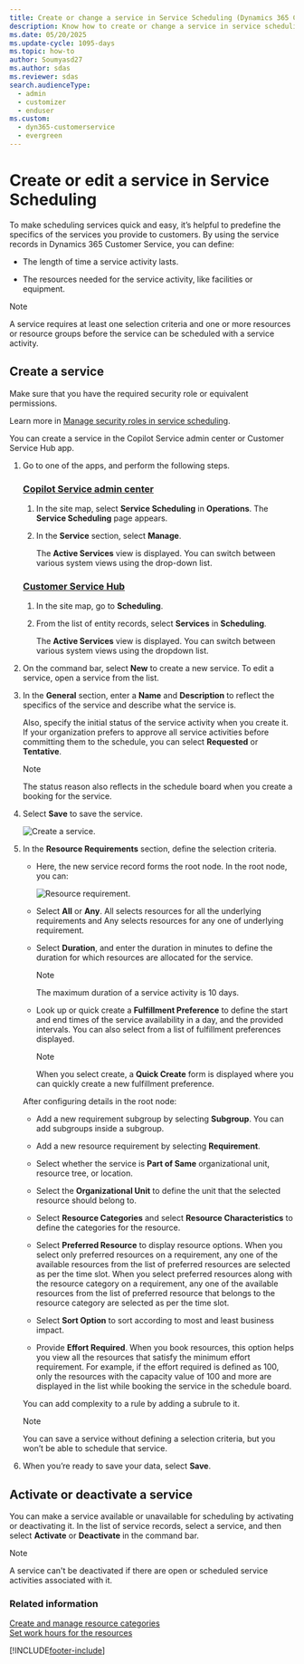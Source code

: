 ```yaml
---
title: Create or change a service in Service Scheduling (Dynamics 365 Customer Service)
description: Know how to create or change a service in service scheduling in Dynamics 365 Customer Service.
ms.date: 05/20/2025
ms.update-cycle: 1095-days
ms.topic: how-to
author: Soumyasd27
ms.author: sdas
ms.reviewer: sdas
search.audienceType: 
  - admin
  - customizer
  - enduser
ms.custom: 
  - dyn365-customerservice
  - evergreen
---
```


# Create or edit a service in Service Scheduling

To make scheduling services quick and easy, it’s helpful to predefine the specifics of the services you provide to customers. By using the service records in Dynamics 365 Customer Service, you can define:  
  
-   The length of time a service activity lasts.
  
-   The resources needed for the service activity, like facilities or equipment.
  
> [!NOTE]
> A service requires at least one selection criteria and one or more resources or resource groups before the service can be scheduled with a service activity.

## Create a service
  
Make sure that you have the required security role or equivalent permissions. 

Learn more in [Manage security roles in service scheduling](manage-security-roles.md).

You can create a service in the Copilot Service admin center or Customer Service Hub app.

1. Go to one of the apps, and perform the following steps.

   ### [Copilot Service admin center](#tab/copilotserviceadmincenter)

    1. In the site map, select **Service Scheduling** in **Operations**. The **Service Scheduling** page appears.
    2. In the **Service** section, select **Manage**.
        
        The **Active Services** view is displayed. You can switch between various system views using the drop-down list.  

   ### [Customer Service Hub](#tab/customerservicehub)

    1. In the site map, go to **Scheduling**.
    2. From the list of entity records, select **Services** in **Scheduling**.
       
       The **Active Services** view is displayed. You can switch between various system views using the dropdown list.

2. On the command bar, select **New** to create a new service. To edit a service, open a service from the list.  
  
3. In the **General** section, enter a **Name** and **Description** to reflect the specifics of the service and describe what the service is. </br>

   Also, specify the initial status of the service activity when you create it. If your organization prefers to approve all service activities before committing them to the schedule, you can select **Requested** or **Tentative**.

   > [!NOTE]
   > The status reason also reflects in the schedule board when you create a booking for the service.

4. Select **Save** to save the service.

   ![Create a service.](../media/service_cs_activity.png)

5. In the **Resource Requirements** section, define the selection criteria.

    - Here, the new service record forms the root node. In the root node, you can:

      ![Resource requirement.](../media/resource-requirement-csh.png)

     - Select **All** or **Any**. All selects resources for all the underlying requirements and Any selects resources for any one of underlying requirement.

     - Select **Duration**, and enter the duration in minutes to define the duration for which resources are allocated for the service. 

        > [!NOTE]
        > The maximum duration of a service activity is 10 days.

     - Look up or quick create a **Fulfillment Preference** to define the start and end times of the service availability in a day, and the provided intervals. You can also select from a list of fulfillment preferences displayed. 
        > [!NOTE]
        > When you select create, a **Quick Create** form is displayed where you can quickly create a new fulfillment preference.

     After configuring details in the root node: </br>
        
    - Add a new requirement subgroup by selecting **Subgroup**. You can add subgroups inside a subgroup.
    - Add a new resource requirement by selecting **Requirement**. 

   - Select whether the service is **Part of Same** organizational unit, resource tree, or location.
  
   - Select the **Organizational Unit** to define the unit that the selected resource should belong to.
   - Select **Resource Categories**  and select **Resource Characteristics** to define the categories for the resource.
   - Select **Preferred Resource** to display resource options. When you select only preferred resources on a requirement, any one of the available resources from the list of preferred resources are selected as per the time slot. When you select preferred resources along with the resource category on a requirement, any one of the available resources from the list of preferred resource that belongs to the resource category are selected as per the time slot.
   - Select **Sort Option** to sort according to most and least business impact.
   - Provide **Effort Required**. When you book resources, this option helps you view all the resources that satisfy the minimum effort requirement. For example, if the effort required is defined as 100, only the resources with the capacity value of 100 and more are displayed in the list while booking the service in the schedule board.

   You can add complexity to a rule by adding a subrule to it.  
   > [!NOTE]
   >  You can save a service without defining a selection criteria, but you won’t be able to schedule that service.   

7.  When you’re ready to save your data, select **Save**.  
  
## Activate or deactivate a service  
You can make a service available or unavailable for scheduling by activating or deactivating it. In the list of service records, select a service, and then select **Activate** or **Deactivate** in the command bar.  

> [!NOTE]
> A service can't be deactivated if there are open or scheduled service activities associated with it.
  
### Related information  

[Create and manage resource categories](resource-categories-service-scheduling.md)   
[Set work hours for the resources](resources-service-scheduling.md#set-work-hours-for-the-resources)


[!INCLUDE[footer-include](../../includes/footer-banner.md)]
